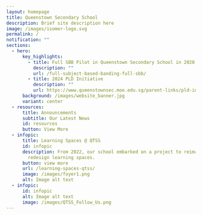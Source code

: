 ```yaml
---
layout: homepage
title: Queenstown Secondary School
description: Brief site description here
image: /images/isomer-logo.svg
permalink: /
notification: ""
sections:
  - hero:
      key_highlights:
        - title: Full SBB Pilot in Queenstown Secondary School in 2020
          description: ""
          url: /full-subject-based-banding-full-sbb/
        - title: 2024 PLD Initiative
          description: ""
          url: https://www.queenstownsec.moe.edu.sg/parent-links/pld-initiatives/
      background: /images/website_banner.jpg
      variant: center
  - resources:
      title: Announcements
      subtitle: Our Latest News
      id: resources
      button: View More
  - infopic:
      title: Learning Spaces @ QTSS
      id: infopic
      description: From 2022, our school embarked on a project to reimagine and
        redesign learning spaces.
      button: view more
      url: /learning-spaces-qtss/
      image: /images/foyer1.png
      alt: Image alt text
  - infopic:
      id: infopic
      alt: Image alt text
      image: /images/QTSS_Follow_Us.png
---
```

